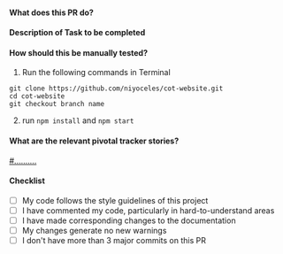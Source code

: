 #### What does this PR do?

#### Description of Task to be completed

#### How should this be manually tested?
1. Run the following commands in Terminal
```
git clone https://github.com/niyoceles/cot-website.git
cd cot-website
git checkout branch name
```
2. run `npm install` and `npm start`


#### What are the relevant pivotal tracker stories?
[#..........](https://www.pivotaltracker.com/story/show/..........)

#### Checklist

- [ ] My code follows the style guidelines of this project
- [ ] I have commented my code, particularly in hard-to-understand areas
- [ ] I have made corresponding changes to the documentation
- [ ] My changes generate no new warnings
- [ ] I don't have more than 3 major commits on this PR
